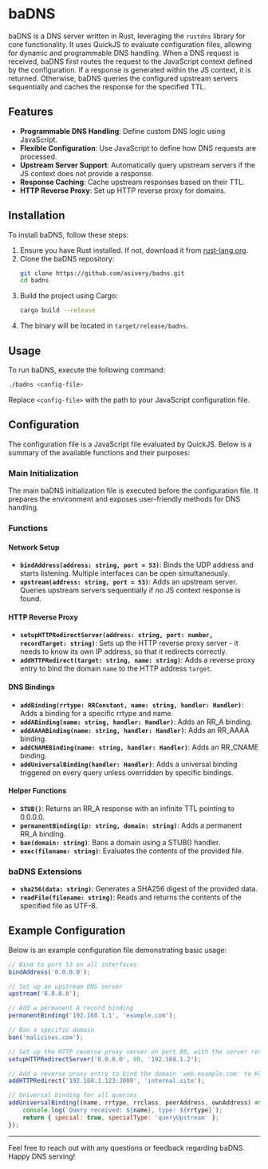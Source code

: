 # baDNS

baDNS is a DNS server written in Rust, leveraging the `rustdns` library for core functionality. It uses QuickJS to evaluate configuration files, allowing for dynamic and programmable DNS handling. When a DNS request is received, baDNS first routes the request to the JavaScript context defined by the configuration. If a response is generated within the JS context, it is returned. Otherwise, baDNS queries the configured upstream servers sequentially and caches the response for the specified TTL.

## Features

- **Programmable DNS Handling**: Define custom DNS logic using JavaScript.
- **Flexible Configuration**: Use JavaScript to define how DNS requests are processed.
- **Upstream Server Support**: Automatically query upstream servers if the JS context does not provide a response.
- **Response Caching**: Cache upstream responses based on their TTL.
- **HTTP Reverse Proxy**: Set up HTTP reverse proxy for domains.

## Installation

To install baDNS, follow these steps:

1. Ensure you have Rust installed. If not, download it from [rust-lang.org](https://www.rust-lang.org/).
2. Clone the baDNS repository:
   ```sh
   git clone https://github.com/asivery/badns.git
   cd badns
   ```
3. Build the project using Cargo:
   ```sh
   cargo build --release
   ```
4. The binary will be located in `target/release/badns`.

## Usage

To run baDNS, execute the following command:
```sh
./badns <config-file>
```
Replace `<config-file>` with the path to your JavaScript configuration file.

## Configuration

The configuration file is a JavaScript file evaluated by QuickJS. Below is a summary of the available functions and their purposes:

### Main Initialization

The main baDNS initialization file is executed before the configuration file. It prepares the environment and exposes user-friendly methods for DNS handling.

### Functions

#### Network Setup
- **`bindAddress(address: string, port = 53)`**: Binds the UDP address and starts listening. Multiple interfaces can be open simultaneously.
- **`upstream(address: string, port = 53)`**: Adds an upstream server. Queries upstream servers sequentially if no JS context response is found.

#### HTTP Reverse Proxy
- **`setupHTTPRedirectServer(address: string, port: number, recordTarget: string)`**: Sets up the HTTP reverse proxy server - it needs to know its own IP address, so that it redirects correctly.
- **`addHTTPRedirect(target: string, name: string)`**: Adds a reverse proxy entry to bind the domain `name` to the HTTP address `target`.

#### DNS Bindings
- **`addBinding(rrtype: RRConstant, name: string, handler: Handler)`**: Adds a binding for a specific rrtype and name.
- **`addABinding(name: string, handler: Handler)`**: Adds an RR_A binding.
- **`addAAAABinding(name: string, handler: Handler)`**: Adds an RR_AAAA binding.
- **`addCNAMEBinding(name: string, handler: Handler)`**: Adds an RR_CNAME binding.
- **`addUniversalBinding(handler: Handler)`**: Adds a universal binding triggered on every query unless overridden by specific bindings.

#### Helper Functions
- **`STUB()`**: Returns an RR_A response with an infinite TTL pointing to 0.0.0.0.
- **`permanentBinding(ip: string, domain: string)`**: Adds a permanent RR_A binding.
- **`ban(domain: string)`**: Bans a domain using a STUB() handler.
- **`exec(filename: string)`**: Evaluates the contents of the provided file.

### baDNS Extensions

- **`sha256(data: string)`**: Generates a SHA256 digest of the provided data.
- **`readFile(filename: string)`**: Reads and returns the contents of the specified file as UTF-8.

## Example Configuration

Below is an example configuration file demonstrating basic usage:

```javascript
// Bind to port 53 on all interfaces
bindAddress('0.0.0.0');

// Set up an upstream DNS server
upstream('8.8.8.8');

// Add a permanent A record binding
permanentBinding('192.168.1.1', 'example.com');

// Ban a specific domain
ban('malicious.com');

// Set up the HTTP reverse proxy server on port 80, with the server returning its own address as 192.168.1.2
setupHTTPRedirectServer('0.0.0.0', 80, '192.168.1.2');

// Add a reverse proxy entry to bind the domain 'web.example.com' to HTTP address 'http://localhost:3000'
addHTTPRedirect('192.168.1.123:3000', 'internal.site');

// Universal binding for all queries
addUniversalBinding((name, rrtype, rrclass, peerAddress, ownAddress) => {
    console.log(`Query received: ${name}, type: ${rrtype}`);
    return { special: true, specialType: 'queryUpstream' };
});
```

---

Feel free to reach out with any questions or feedback regarding baDNS. Happy DNS serving!
